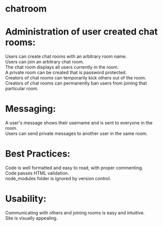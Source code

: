 # chatroom
# Administration of user created chat rooms:  
Users can create chat rooms with an arbitrary room name.  
Users can join an arbitrary chat room.  
The chat room displays all users currently in the room.  
A private room can be created that is password protected.  
Creators of chat rooms can temporarily kick others out of the room.  
Creators of chat rooms can permanently ban users from joining that particular room.  
# Messaging:  
A user's message shows their username and is sent to everyone in the room.  
Users can send private messages to another user in the same room.  
# Best Practices:  
Code is well formatted and easy to read, with proper commenting.  
Code passes HTML validation.  
node_modules folder is ignored by version control.  
# Usability:  
Communicating with others and joining rooms is easy and intuitive.  
Site is visually appealing.  
